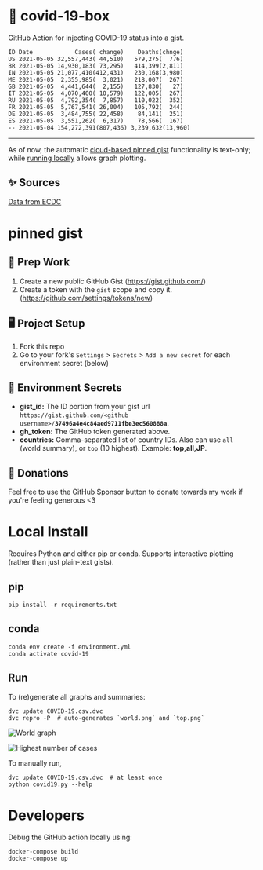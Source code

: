 # 🏥 covid-19-box

GitHub Action for injecting COVID-19 status into a gist.

```
ID Date            Cases( change)    Deaths(chnge)
US 2021-05-05 32,557,443( 44,510)   579,275(  776)
BR 2021-05-05 14,930,183( 73,295)   414,399(2,811)
IN 2021-05-05 21,077,410(412,431)   230,168(3,980)
ME 2021-05-05  2,355,985(  3,021)   218,007(  267)
GB 2021-05-05  4,441,644(  2,155)   127,830(   27)
IT 2021-05-05  4,070,400( 10,579)   122,005(  267)
RU 2021-05-05  4,792,354(  7,857)   110,022(  352)
FR 2021-05-05  5,767,541( 26,004)   105,792(  244)
DE 2021-05-05  3,484,755( 22,458)    84,141(  251)
ES 2021-05-05  3,551,262(  6,317)    78,566(  167)
-- 2021-05-04 154,272,391(807,436) 3,239,632(13,960)
```

---

As of now, the automatic [cloud-based pinned gist](#pinned-gist) functionality is text-only;
while [running locally](#local-install) allows graph plotting.

## ✨ Sources

[Data from ECDC](https://www.ecdc.europa.eu/en/publications-data/download-todays-data-geographic-distribution-covid-19-cases-worldwide)

# pinned gist

## 🎒 Prep Work
1. Create a new public GitHub Gist (https://gist.github.com/)
1. Create a token with the `gist` scope and copy it. (https://github.com/settings/tokens/new)

## 🖥 Project Setup
1. Fork this repo
1. Go to your fork's `Settings` > `Secrets` > `Add a new secret` for each environment secret (below)

## 🤫 Environment Secrets
- **gist_id:** The ID portion from your gist url `https://gist.github.com/<github username>/`**`37496a4e4c84aed9711fbe3ec560888a`**.
- **gh_token:** The GitHub token generated above.
- **countries:** Comma-separated list of country IDs. Also can use `all` (world summary), or `top` (10 highest). Example: **top,all,JP**.

## 💸 Donations

Feel free to use the GitHub Sponsor button to donate towards my work if you're feeling generous <3

# Local Install

Requires Python and either pip or conda. Supports interactive plotting (rather than just plain-text gists).

## pip

```
pip install -r requirements.txt
```

## conda

```
conda env create -f environment.yml
conda activate covid-19
```

## Run

To (re)generate all graphs and summaries:

```
dvc update COVID-19.csv.dvc
dvc repro -P  # auto-generates `world.png` and `top.png`
```

![World graph](world.png)

![Highest number of cases](top.png)

To manually run,

```
dvc update COVID-19.csv.dvc  # at least once
python covid19.py --help
```

# Developers

Debug the GitHub action locally using:

```
docker-compose build
docker-compose up
```
